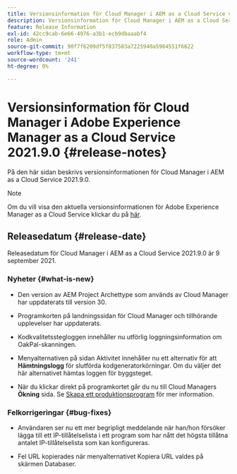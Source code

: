 ```yaml
---
title: Versionsinformation för Cloud Manager i AEM as a Cloud Service version 2021.9.0
description: Versionsinformation för Cloud Manager i AEM as a Cloud Service version 2021.9.0
feature: Release Information
exl-id: 42cc9cab-6e66-4976-a3b1-ecb9dbaaabf4
role: Admin
source-git-commit: 90f7f6209df5f837583a7225940a5984551f6622
workflow-type: tm+mt
source-wordcount: '241'
ht-degree: 0%

---
```


# Versionsinformation för Cloud Manager i Adobe Experience Manager as a Cloud Service 2021.9.0 {#release-notes}

På den här sidan beskrivs versionsinformationen för Cloud Manager i AEM as a Cloud Service 2021.9.0.

>[!NOTE]
>Om du vill visa den aktuella versionsinformationen för Adobe Experience Manager as a Cloud Service klickar du på [här](https://experienceleague.adobe.com/docs/experience-manager-cloud-service/content/release-notes/release-notes/release-notes-current.html).

## Releasedatum {#release-date}

Releasedatum för Cloud Manager i AEM as a Cloud Service 2021.9.0 är 9 september 2021.

### Nyheter {#what-is-new}

* Den version av AEM Project Archettype som används av Cloud Manager har uppdaterats till version 30.

* Programkorten på landningssidan för Cloud Manager och tillhörande upplevelser har uppdaterats.

* Kodkvalitetsstegloggen innehåller nu utförlig loggningsinformation om OakPal-skanningen.

* Menyalternativen på sidan Aktivitet innehåller nu ett alternativ för att **Hämtningslogg** för slutförda kodgeneratorkörningar. Om du väljer det här alternativet hämtas loggen för byggsteget.

* När du klickar direkt på programkortet går du nu till Cloud Managers **Ökning** sida. Se [Skapa ett produktionsprogram](https://experienceleague.adobe.com/docs/experience-manager-cloud-service/content/implementing/using-cloud-manager/programs/creating-production-programs.html) för mer information.

### Felkorrigeringar {#bug-fixes}

* Användaren ser nu ett mer begripligt meddelande när han/hon försöker lägga till ett IP-tillåtelselista i ett program som har nått det högsta tillåtna antalet IP-tillåtelselista som kan konfigureras.

* Fel URL kopierades när menyalternativet Kopiera URL valdes på skärmen Databaser.

